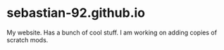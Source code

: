 # sebastian-92.github.io
My website. Has a bunch of cool stuff. I am working on adding copies of scratch mods.
